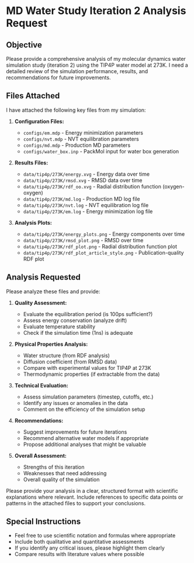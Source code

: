 # MD Water Study Iteration 2 Analysis Request

## Objective
Please provide a comprehensive analysis of my molecular dynamics water simulation study (iteration 2) using the TIP4P water model at 273K. I need a detailed review of the simulation performance, results, and recommendations for future improvements.

## Files Attached
I have attached the following key files from my simulation:

1. **Configuration Files:**
   - `configs/em.mdp` - Energy minimization parameters
   - `configs/nvt.mdp` - NVT equilibration parameters 
   - `configs/md.mdp` - Production MD parameters
   - `configs/water_box.inp` - PackMol input for water box generation

2. **Results Files:**
   - `data/tip4p/273K/energy.xvg` - Energy data over time
   - `data/tip4p/273K/rmsd.xvg` - RMSD data over time
   - `data/tip4p/273K/rdf_oo.xvg` - Radial distribution function (oxygen-oxygen)
   - `data/tip4p/273K/md.log` - Production MD log file
   - `data/tip4p/273K/nvt.log` - NVT equilibration log file
   - `data/tip4p/273K/em.log` - Energy minimization log file

3. **Analysis Plots:**
   - `data/tip4p/273K/energy_plots.png` - Energy components over time
   - `data/tip4p/273K/rmsd_plot.png` - RMSD over time
   - `data/tip4p/273K/rdf_plot.png` - Radial distribution function plot
   - `data/tip4p/273K/rdf_plot_article_style.png` - Publication-quality RDF plot

## Analysis Requested
Please analyze these files and provide:

1. **Quality Assessment:**
   - Evaluate the equilibration period (is 100ps sufficient?)
   - Assess energy conservation (analyze drift)
   - Evaluate temperature stability
   - Check if the simulation time (1ns) is adequate

2. **Physical Properties Analysis:**
   - Water structure (from RDF analysis)
   - Diffusion coefficient (from RMSD data)
   - Compare with experimental values for TIP4P at 273K
   - Thermodynamic properties (if extractable from the data)

3. **Technical Evaluation:**
   - Assess simulation parameters (timestep, cutoffs, etc.)
   - Identify any issues or anomalies in the data
   - Comment on the efficiency of the simulation setup

4. **Recommendations:**
   - Suggest improvements for future iterations
   - Recommend alternative water models if appropriate
   - Propose additional analyses that might be valuable

5. **Overall Assessment:**
   - Strengths of this iteration
   - Weaknesses that need addressing
   - Overall quality of the simulation

Please provide your analysis in a clear, structured format with scientific explanations where relevant. Include references to specific data points or patterns in the attached files to support your conclusions.

## Special Instructions
- Feel free to use scientific notation and formulas where appropriate
- Include both qualitative and quantitative assessments
- If you identify any critical issues, please highlight them clearly
- Compare results with literature values where possible 